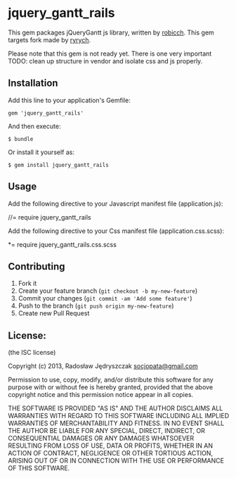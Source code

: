 jquery_gantt_rails
==================

This gem packages jQueryGantt js library, written by [robicch](https://github.com/robicch/jQueryGantt).
This gem targets fork made by [ryrych](https://github.com/ryrych/jQueryGantt).

Please note that this gem is not ready yet. There is one very important TODO: clean up structure in vendor and isolate css and js properly.

## Installation

Add this line to your application's Gemfile:

    gem 'jquery_gantt_rails'

And then execute:

    $ bundle

Or install it yourself as:

    $ gem install jquery_gantt_rails


## Usage

Add the following directive to your Javascript manifest file (application.js):

//= require jquery_gantt_rails

Add the following directive to your Css manifest file (application.css.scss):

*= require jquery_gantt_rails.css.scss

## Contributing

1. Fork it
2. Create your feature branch (`git checkout -b my-new-feature`)
3. Commit your changes (`git commit -am 'Add some feature'`)
4. Push to the branch (`git push origin my-new-feature`)
5. Create new Pull Request

## License:

(the ISC license)

Copyright (c) 2013, Radosław Jędryszczak socjopata@gmail.com

Permission to use, copy, modify, and/or distribute this software for any purpose with or without fee is hereby granted, provided that the above copyright notice and this permission notice appear in all copies.

THE SOFTWARE IS PROVIDED "AS IS" AND THE AUTHOR DISCLAIMS ALL WARRANTIES WITH REGARD TO THIS SOFTWARE INCLUDING ALL IMPLIED WARRANTIES OF MERCHANTABILITY AND FITNESS. IN NO EVENT SHALL THE AUTHOR BE LIABLE FOR ANY SPECIAL, DIRECT, INDIRECT, OR CONSEQUENTIAL DAMAGES OR ANY DAMAGES WHATSOEVER RESULTING FROM LOSS OF USE, DATA OR PROFITS, WHETHER IN AN ACTION OF CONTRACT, NEGLIGENCE OR OTHER TORTIOUS ACTION, ARISING OUT OF OR IN CONNECTION WITH THE USE OR PERFORMANCE OF THIS SOFTWARE.
